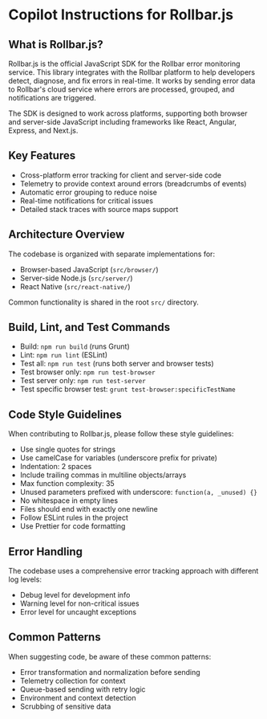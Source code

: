 # Copilot Instructions for Rollbar.js

## What is Rollbar.js?

Rollbar.js is the official JavaScript SDK for the Rollbar error monitoring service. This library integrates with the Rollbar platform to help developers detect, diagnose, and fix errors in real-time. It works by sending error data to Rollbar's cloud service where errors are processed, grouped, and notifications are triggered.

The SDK is designed to work across platforms, supporting both browser and server-side JavaScript including frameworks like React, Angular, Express, and Next.js.

## Key Features

- Cross-platform error tracking for client and server-side code
- Telemetry to provide context around errors (breadcrumbs of events)
- Automatic error grouping to reduce noise
- Real-time notifications for critical issues
- Detailed stack traces with source maps support

## Architecture Overview

The codebase is organized with separate implementations for:
- Browser-based JavaScript (`src/browser/`)
- Server-side Node.js (`src/server/`)
- React Native (`src/react-native/`)

Common functionality is shared in the root `src/` directory.

## Build, Lint, and Test Commands

- Build: `npm run build` (runs Grunt)
- Lint: `npm run lint` (ESLint)
- Test all: `npm run test` (runs both server and browser tests)
- Test browser only: `npm run test-browser`
- Test server only: `npm run test-server`
- Test specific browser test: `grunt test-browser:specificTestName`

## Code Style Guidelines

When contributing to Rollbar.js, please follow these style guidelines:

- Use single quotes for strings
- Use camelCase for variables (underscore prefix for private)
- Indentation: 2 spaces
- Include trailing commas in multiline objects/arrays
- Max function complexity: 35
- Unused parameters prefixed with underscore: `function(a, _unused) {}`
- No whitespace in empty lines
- Files should end with exactly one newline
- Follow ESLint rules in the project
- Use Prettier for code formatting

## Error Handling

The codebase uses a comprehensive error tracking approach with different log levels:
- Debug level for development info
- Warning level for non-critical issues
- Error level for uncaught exceptions

## Common Patterns

When suggesting code, be aware of these common patterns:
- Error transformation and normalization before sending
- Telemetry collection for context
- Queue-based sending with retry logic
- Environment and context detection
- Scrubbing of sensitive data